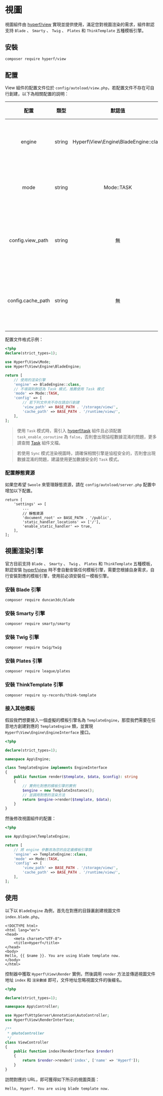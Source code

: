 # 視圖

視圖組件由 [hyperf/view](https://github.com/hyperf/view) 實現並提供使用，滿足您對視圖渲染的需求，組件默認支持 `Blade` 、 `Smarty` 、 `Twig` 、 `Plates` 和 `ThinkTemplate` 五種模板引擎。

## 安裝

```bash
composer require hyperf/view
```

## 配置

View 組件的配置文件位於 `config/autoload/view.php`，若配置文件不存在可自行創建，以下為相關配置的説明：

|       配置        |  類型  |                默認值                 |       備註       |
|:-----------------:|:------:|:-------------------------------------:|:----------------:|
|      engine       | string | Hyperf\View\Engine\BladeEngine::class |   視圖渲染引擎   |
|       mode        | string |              Mode::TASK               |   視圖渲染模式   |
| config.view_path  | string |                  無                   | 視圖文件默認地址 |
| config.cache_path | string |                  無                   | 視圖文件緩存地址 |

配置文件格式示例：

```php
<?php
declare(strict_types=1);

use Hyperf\View\Mode;
use Hyperf\View\Engine\BladeEngine;

return [
    // 使用的渲染引擎
    'engine' => BladeEngine::class,
    // 不填寫則默認為 Task 模式，推薦使用 Task 模式
    'mode' => Mode::TASK,
    'config' => [
        // 若下列文件夾不存在請自行創建
        'view_path' => BASE_PATH . '/storage/view/',
        'cache_path' => BASE_PATH . '/runtime/view/',
    ],
];
```

> 使用 `Task` 模式時，需引入 [hyperf/task](https://github.com/hyperf/task) 組件且必須配置 `task_enable_coroutine` 為 `false`，否則會出現協程數據混淆的問題，更多請查閲 [Task](zh/task.md) 組件文檔。

> 若使用 `Sync` 模式渲染視圖時，請確保相關引擎是協程安全的，否則會出現數據混淆的問題，建議使用更加數據安全的 `Task` 模式。

### 配置靜態資源

如果您希望 `Swoole` 來管理靜態資源，請在 `config/autoload/server.php` 配置中增加以下配置。

```
return [
    'settings' => [
        ...
        // 靜態資源
        'document_root' => BASE_PATH . '/public',
        'static_handler_locations' => ['/'],
        'enable_static_handler' => true,
    ],
];

```

## 視圖渲染引擎

官方目前支持 `Blade` 、 `Smarty` 、 `Twig` 、 `Plates` 和 `ThinkTemplate` 五種模板，默認安裝 [hyperf/view](https://github.com/hyperf/view) 時不會自動安裝任何模板引擎，需要您根據自身需求，自行安裝對應的模板引擎，使用前必須安裝任一模板引擎。

### 安裝 Blade 引擎

```bash
composer require duncan3dc/blade
```

### 安裝 Smarty 引擎

```bash
composer require smarty/smarty
```

### 安裝 Twig 引擎

```bash
composer require twig/twig
```

### 安裝 Plates 引擎

```bash
composer require league/plates
```

### 安裝 ThinkTemplate 引擎

```bash
composer require sy-records/think-template
```

### 接入其他模板

假設我們想要接入一個虛擬的模板引擎名為 `TemplateEngine`，那麼我們需要在任意地方創建對應的 `TemplateEngine` 類，並實現 `Hyperf\View\Engine\EngineInterface` 接口。

```php
<?php

declare(strict_types=1);

namespace App\Engine;

class TemplateEngine implements EngineInterface
{
    public function render($template, $data, $config): string
    {
        // 實例化對應的模板引擎的實例
        $engine = new TemplateInstance();
        // 並調用對應的渲染方法
        return $engine->render($template, $data);
    }
}

```

然後修改視圖組件的配置：

```php
<?php

use App\Engine\TemplateEngine;

return [
    // 將 engine 參數改為您的自定義模板引擎類
    'engine' => TemplateEngine::class,
    'mode' => Mode::TASK,
    'config' => [
        'view_path' => BASE_PATH . '/storage/view/',
        'cache_path' => BASE_PATH . '/runtime/view/',
    ],
];
```

## 使用

以下以 `BladeEngine` 為例，首先在對應的目錄裏創建視圖文件 `index.blade.php`。

```blade
<!DOCTYPE html>
<html lang="en">
<head>
    <meta charset="UTF-8">
    <title>Hyperf</title>
</head>
<body>
Hello, {{ $name }}. You are using blade template now.
</body>
</html>
```

控制器中獲取 `Hyperf\View\Render` 實例，然後調用 `render` 方法並傳遞視圖文件地址 `index` 和 `渲染數據` 即可，文件地址忽略視圖文件的後綴名。

```php
<?php

declare(strict_types=1);

namespace App\Controller;

use Hyperf\HttpServer\Annotation\AutoController;
use Hyperf\View\RenderInterface;

/**
 * @AutoController
 */
class ViewController
{
    public function index(RenderInterface $render)
    {
        return $render->render('index', ['name' => 'Hyperf']);
    }
}

```

訪問對應的 URL，即可獲得如下所示的視圖頁面：

```
Hello, Hyperf. You are using blade template now.
```

